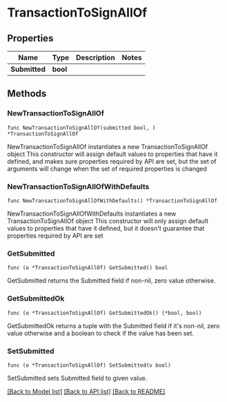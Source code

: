 # TransactionToSignAllOf

## Properties

Name | Type | Description | Notes
------------ | ------------- | ------------- | -------------
**Submitted** | **bool** |  | 

## Methods

### NewTransactionToSignAllOf

`func NewTransactionToSignAllOf(submitted bool, ) *TransactionToSignAllOf`

NewTransactionToSignAllOf instantiates a new TransactionToSignAllOf object
This constructor will assign default values to properties that have it defined,
and makes sure properties required by API are set, but the set of arguments
will change when the set of required properties is changed

### NewTransactionToSignAllOfWithDefaults

`func NewTransactionToSignAllOfWithDefaults() *TransactionToSignAllOf`

NewTransactionToSignAllOfWithDefaults instantiates a new TransactionToSignAllOf object
This constructor will only assign default values to properties that have it defined,
but it doesn't guarantee that properties required by API are set

### GetSubmitted

`func (o *TransactionToSignAllOf) GetSubmitted() bool`

GetSubmitted returns the Submitted field if non-nil, zero value otherwise.

### GetSubmittedOk

`func (o *TransactionToSignAllOf) GetSubmittedOk() (*bool, bool)`

GetSubmittedOk returns a tuple with the Submitted field if it's non-nil, zero value otherwise
and a boolean to check if the value has been set.

### SetSubmitted

`func (o *TransactionToSignAllOf) SetSubmitted(v bool)`

SetSubmitted sets Submitted field to given value.



[[Back to Model list]](../README.md#documentation-for-models) [[Back to API list]](../README.md#documentation-for-api-endpoints) [[Back to README]](../README.md)


